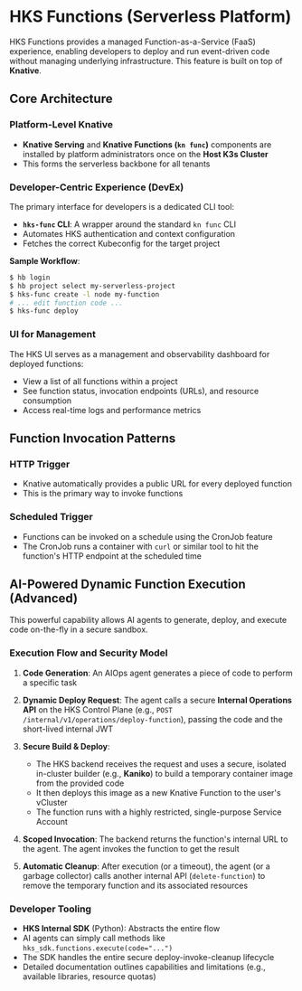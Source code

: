 # HKS Functions (Serverless Platform)

HKS Functions provides a managed Function-as-a-Service (FaaS) experience, enabling developers to deploy and run event-driven code without managing underlying infrastructure. This feature is built on top of **Knative**.

## Core Architecture

### Platform-Level Knative
- **Knative Serving** and **Knative Functions (`kn func`)** components are installed by platform administrators once on the **Host K3s Cluster**
- This forms the serverless backbone for all tenants

### Developer-Centric Experience (DevEx)
The primary interface for developers is a dedicated CLI tool:

- **`hks-func` CLI**: A wrapper around the standard `kn func` CLI
- Automates HKS authentication and context configuration
- Fetches the correct Kubeconfig for the target project

**Sample Workflow**:
```bash
$ hb login
$ hb project select my-serverless-project
$ hks-func create -l node my-function
# ... edit function code ...
$ hks-func deploy
```

### UI for Management
The HKS UI serves as a management and observability dashboard for deployed functions:
- View a list of all functions within a project
- See function status, invocation endpoints (URLs), and resource consumption
- Access real-time logs and performance metrics

## Function Invocation Patterns

### HTTP Trigger
- Knative automatically provides a public URL for every deployed function
- This is the primary way to invoke functions

### Scheduled Trigger
- Functions can be invoked on a schedule using the CronJob feature
- The CronJob runs a container with `curl` or similar tool to hit the function's HTTP endpoint at the scheduled time

## AI-Powered Dynamic Function Execution (Advanced)

This powerful capability allows AI agents to generate, deploy, and execute code on-the-fly in a secure sandbox.

### Execution Flow and Security Model

1. **Code Generation**: An AIOps agent generates a piece of code to perform a specific task

2. **Dynamic Deploy Request**: The agent calls a secure **Internal Operations API** on the HKS Control Plane (e.g., `POST /internal/v1/operations/deploy-function`), passing the code and the short-lived internal JWT

3. **Secure Build & Deploy**:
   - The HKS backend receives the request and uses a secure, isolated in-cluster builder (e.g., **Kaniko**) to build a temporary container image from the provided code
   - It then deploys this image as a new Knative Function to the user's vCluster
   - The function runs with a highly restricted, single-purpose Service Account

4. **Scoped Invocation**: The backend returns the function's internal URL to the agent. The agent invokes the function to get the result

5. **Automatic Cleanup**: After execution (or a timeout), the agent (or a garbage collector) calls another internal API (`delete-function`) to remove the temporary function and its associated resources

### Developer Tooling

- **HKS Internal SDK** (Python): Abstracts the entire flow
- AI agents can simply call methods like `hks_sdk.functions.execute(code="...")`
- The SDK handles the entire secure deploy-invoke-cleanup lifecycle
- Detailed documentation outlines capabilities and limitations (e.g., available libraries, resource quotas)